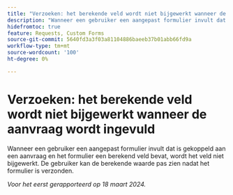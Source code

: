 ```yaml
---
title: "Verzoeken: het berekende veld wordt niet bijgewerkt wanneer de aanvraag wordt ingevuld"
description: "Wanneer een gebruiker een aangepast formulier invult dat betrekking heeft op een aanvraag en het formulier een berekend veld bevat, wordt het veld niet bijgewerkt. De gebruiker kan de berekende waarde pas zien nadat het formulier is verzonden."
hidefromtoc: true
feature: Requests, Custom Forms
source-git-commit: 5640fd3a3f03a81104886baeeb37b01abb66fd9a
workflow-type: tm+mt
source-wordcount: '100'
ht-degree: 0%

---
```



# Verzoeken: het berekende veld wordt niet bijgewerkt wanneer de aanvraag wordt ingevuld

Wanneer een gebruiker een aangepast formulier invult dat is gekoppeld aan een aanvraag en het formulier een berekend veld bevat, wordt het veld niet bijgewerkt. De gebruiker kan de berekende waarde pas zien nadat het formulier is verzonden.

_Voor het eerst gerapporteerd op 18 maart 2024._
